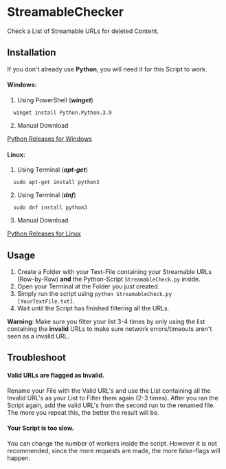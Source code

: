 # StreamableChecker

Check a List of Streamable URLs for deleted Content. 

## Installation
If you don't already use **Python**, you will need it for this Script to work.

#### **Windows:**
1. Using PowerShell (**_winget_**)
```console
  winget install Python.Python.3.9 
```
2. Manual Download

[Python Releases for Windows](https://www.python.org/downloads/windows/)


#### **Linux:**

1. Using Terminal (**_apt-get_**) 
```console
  sudo apt-get install python3
```
2. Using Terminal (**_dnf_**) 
```console
  sudo dnf install python3
```
3. Manual Download

[Python Releases for Linux](https://www.python.org/downloads/source/)

## Usage
1. Create a Folder with your Text-File containing your Streamable URLs (Row-by-Row) **and** the Python-Script `StreamableCheck.py` inside.
2. Open your Terminal at the Folder you just created.
3. Simply run the script using `python StreamableCheck.py [YourTextFile.txt]`.
4. Wait until the Script has finished filtering all the URLs.

**Warning**: Make sure you filter your list 3-4 times by only using the list containing the **invalid** URLs to make sure network errors/timeouts aren't seen as a invalid URL. 

## Troubleshoot

#### Valid URLs are flagged as Invalid.
Rename your File with the Valid URL's and use the List containing all the Invalid URL's as your List to Filter them again (2-3 times). After you ran the Script again, add the valid URL's from the second run to the renamed file. The more you repeat this, the better the result will be.

#### Your Script is too slow.
You can change the number of workers inside the script. However it is not recommended, since the more requests are made, the more false-flags will happen.
